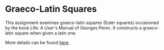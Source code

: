 # Graeco-Latin Squares
This assignment examines graeco-latin squares (Euler squares) occasioned by the book Life: A User's Manual of Georges Perec. It constructs a graeco-latin square when given a latin one.

More details can be found [here](https://github.com/dmst-algorithms-course/assignment-2018-2/blob/master/assignment_2018_2.ipynb).
